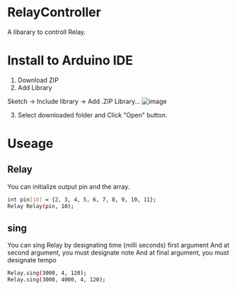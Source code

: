 # RelayController
A libarary to controll Relay.
# Install to Arduino IDE
1. Download ZIP
2. Add Library

Sketch -> Include library -> Add .ZIP Library...
![image](https://user-images.githubusercontent.com/58265068/71096793-4617f980-21f2-11ea-838d-7f089ee28cde.png)

3. Select downloaded folder and Click "Open" button.
# Useage
## Relay
You can initialize output pin and the array.
~~~bash
int pin[10] = {2, 3, 4, 5, 6, 7, 8, 9, 10, 11};
Relay Relay(pin, 10);
~~~
## sing
You can sing Relay by designating time (milli seconds) first argument
And at second argument, you must designate note
And at final argument, you must designate tempo
~~~bash
Relay.sing(3000, 4, 120);
Relay.sing(3000, 4000, 4, 120);
~~~
